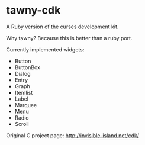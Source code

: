 tawny-cdk
========

A Ruby version of the curses development kit.

Why tawny?  Because this is better than a ruby port.

Currently implemented widgets:
 * Button
 * ButtonBox
 * Dialog
 * Entry
 * Graph
 * Itemlist
 * Label
 * Marquee
 * Menu
 * Radio
 * Scroll

Original C project page: http://invisible-island.net/cdk/
